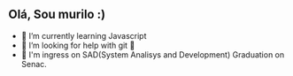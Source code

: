 ## Olá, Sou murilo :)
- 🌱 I’m currently learning Javascript
- 🤔 I’m looking for help with git 🥲
- 🥳 I'm ingress on SAD(System Analisys and Development) Graduation on Senac.
<div> 
 <a href="https://github.com/MurilohfMota">
   
</div>
